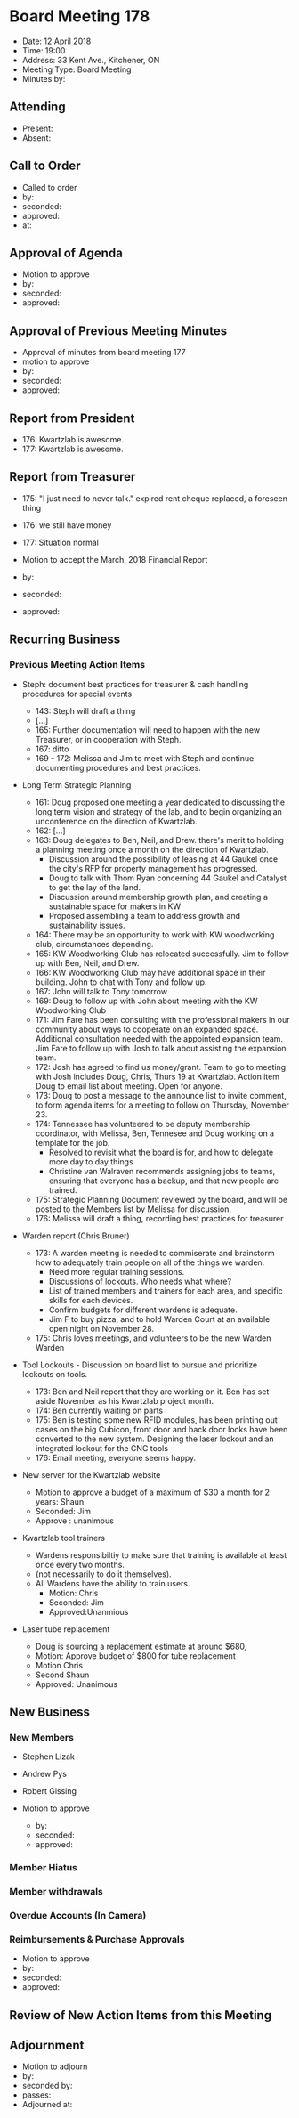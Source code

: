 # Board Meeting 178

* Date: 12 April 2018
* Time: 19:00
* Address: 33 Kent Ave., Kitchener, ON
* Meeting Type: Board Meeting
* Minutes by: 

## Attending
* Present: 
* Absent: 

## Call to Order
* Called to order
 * by: 
 * seconded: 
 * approved: 
 * at: 

## Approval of Agenda
* Motion to approve 
 * by: 
 * seconded: 
 * approved: 

## Approval of Previous Meeting Minutes
* Approval of minutes from board meeting 177
 * motion to approve
 * by: 
 * seconded: 
 * approved: 
 

## Report from President
* 176: Kwartzlab is awesome. 
* 177: Kwartzlab is awesome.

## Report from Treasurer
* 175: "I just need to never talk." expired rent cheque replaced, a foreseen thing
* 176: we still have money
* 177: Situation normal

* Motion to accept the March, 2018 Financial Report
 * by: 
 * seconded:
 * approved: 

## Recurring Business

### Previous Meeting Action Items
 * Steph: document best practices for treasurer & cash handling procedures for special events
   * 143: Steph will draft a thing
   * [...]
   * 165: Further documentation will need to happen with the new Treasurer, or in cooperation with Steph. 
   * 167: ditto
   * 169 - 172: Melissa and Jim  to meet with Steph and continue documenting procedures and best practices. 

* Long Term Strategic Planning
   * 161: Doug proposed one meeting a year dedicated to discussing the long term vision and strategy of the lab, and to begin organizing an unconference on the direction of Kwartzlab.
   * 162: [...]
   * 163: Doug delegates to Ben, Neil, and Drew. there's merit to holding a planning meeting once a month on the direction of Kwartzlab.
     * Discussion around the possibility of leasing at 44 Gaukel once the city's RFP for property management has progressed.
     * Doug to talk with Thom Ryan concerning 44 Gaukel and Catalyst to get the lay of the land.
     * Discussion around membership growth plan, and creating a sustainable space for makers in KW
     * Proposed assembling a team to address growth and sustainability issues.
   * 164: There may be an opportunity to work with KW woodworking club, circumstances depending. 
   * 165: KW Woodworking Club has relocated successfully. Jim to follow up with Ben, Neil, and Drew. 
   * 166: KW Woodworking Club may have additional space in their building. John to chat with Tony and follow up. 
   * 167: John will talk to Tony tomorrow
   * 169: Doug to follow up with John about meeting with the KW Woodworking Club
   * 171: Jim Fare has been consulting with the professional makers in our community about ways to cooperate on an expanded space. Additional consultation needed with the appointed expansion team. Jim Fare to follow up with Josh to talk about assisting the expansion team.
   * 172: Josh has agreed to find us money/grant. Team to go to meeting with Josh includes Doug, Chris,  Thurs 19 at Kwartzlab. Action item Doug to email list about meeting. Open for anyone.
   * 173: Doug to post a message to the announce list to invite comment, to form agenda items for a meeting to follow on Thursday, November 23. 
   * 174: Tennessee has volunteered to be deputy membership coordinator, with Melissa, Ben, Tennesee and Doug working on a template for the job. 
     * Resolved to revisit what the board is for, and how to delegate more day to day things
     * Christine van Walraven recommends assigning jobs to teams, ensuring that everyone has a backup, and that new people are trained. 
   * 175: Strategic Planning Document reviewed by the board, and will be posted to the Members list by Melissa for discussion. 
   * 176: Melissa will draft a thing, recording best practices for treasurer
   
* Warden report (Chris Bruner)
  * 173: A warden meeting is needed to commiserate and brainstorm how to adequately train people on all of the things we warden. 
    * Need more regular training sessions. 
    * Discussions of lockouts. Who needs what where? 
    * List of trained members and trainers for each area, and specific skills for each devices. 
    * Confirm budgets for different wardens is adequate. 
    * Jim F to buy pizza, and to hold Warden Court at an available open night on November 28. 
  * 175: Chris loves meetings, and volunteers to be the new Warden Warden
    
   
 * Tool Lockouts - Discussion on board list to pursue and prioritize lockouts on tools.
   * 173: Ben and Neil report that they are working on it. Ben has set aside November as his Kwartzlab project month. 
   * 174: Ben currently waiting on parts
   * 175: Ben is testing some new RFID modules, has been printing out cases on the big Cubicon, front door and back door locks have been converted to the new system. Designing the laser lockout and an integrated lockout for the CNC tools
   * 176: Email meeting, everyone seems happy.      
 
 * New server for the Kwartzlab website
   * Motion to approve a budget of a maximum of $30 a month for 2 years: Shaun
   * Seconded: Jim
   * Approve : unanimous
 
 * Kwartzlab tool trainers
    * Wardens responsibiltiy to make sure that training is available at least once every two months.
    * (not necessarily to do it themselves).
    * All Wardens have the ability to train users.
      * Motion: Chris
      * Seconded: Jim
      * Approved:Unanmious
 
 * Laser tube replacement
      * Doug is sourcing a replacement estimate at around $680, 
      * Motion: Approve budget of $800 for tube replacement
      * Motion Chris
      * Second Shaun
      * Approved: Unanimous
 
## New Business
 
   
### New Members
  
  * Stephen Lizak
  * Andrew Pys
  * Robert Gissing
 
 * Motion to approve
   * by: 
   * seconded: 
   * approved: 

### Member Hiatus
 
   
 
### Member withdrawals


### Overdue Accounts (In Camera)

### Reimbursements & Purchase Approvals

     
* Motion to approve
 * by: 
 * seconded: 
 * approved: 

## Review of New Action Items from this Meeting


## Adjournment
* Motion to adjourn
 * by: 
 * seconded by: 
 * passes: 
* Adjourned at: 
